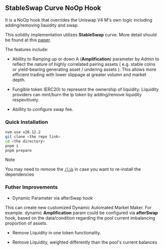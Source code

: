 ## StableSwap Curve NoOp Hook

It is a NoOp hook that overrides the Uniswap V4 M's own logic including adding/removing liauidity and swap.

This solidity implementation utilizes **StableSwap** curve. More detail should be found at this [paper](https://www.curve.fi/stableswap-paper.pdf).

The features include:

- Abillity to Ramping up or down A (**Amplification**) parameter by Admin to reflect the nature of highly correlated pairing assets ( e.g. stable coins or yield-bearing generating asset / undering assets ). This allows more efficient trading with lower slippage at greater volumn and market depth.

- Fungible token (ERC20) to represent the ownership of liquidity. Liquidity providers can mint/burn the lp token by adding/remove liquidity respevitively.

- Abillity to configure swap fee.


### Quick Installation

```bash
nvm use v20.12.2
git clone <the repo link>
cd <the directory>
pnpm i 
pnpm prepare
```

>[!NOTE]
> You may need to remove the  [`/lib`](./lib) in case you want to re-install the dependencies


### Futher Improvements

- Dynamic Parameter via afterSwap hook

This can create new customized Dynamic Automated Market Maker. For example. dynamic **Amplification** param could be configured via **afterSwap** hook, based on the data/condition regarding the pool  current imbalancing proportion of assets.

- Remove Liquidity in one token functionality.

- Remove Liquidity, weighted differently than the pool's current balances